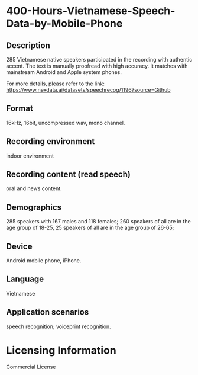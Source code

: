 # 400-Hours-Vietnamese-Speech-Data-by-Mobile-Phone

## Description
285 Vietnamese native speakers participated in the recording with authentic accent. The text is manually proofread with high accuracy. It matches with mainstream Android and Apple system phones.

For more details, please refer to the link: https://www.nexdata.ai/datasets/speechrecog/1196?source=Github


## Format
16kHz, 16bit, uncompressed wav, mono channel.
## Recording environment
indoor environment
## Recording content (read speech)
oral and news content.
## Demographics
285 speakers with 167 males and 118 females; 260 speakers of all are in the age group of 18-25, 25 speakers of all are in the age group of 26-65;
## Device
Android mobile phone, iPhone.
## Language
Vietnamese
## Application scenarios
speech recognition; voiceprint recognition.
# Licensing Information
Commercial License
